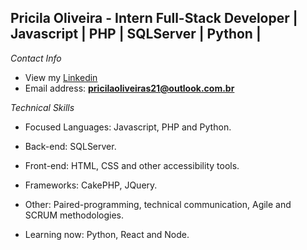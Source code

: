 ## Pricila Oliveira - Intern Full-Stack Developer | Javascript | PHP | SQLServer | Python |

*Contact Info*

- View my [Linkedin](www.linkedin.com/in/pricilaoliveirarocha)
- Email address: **pricilaoliveiras21@outlook.com.br**

*Technical Skills*

- Focused Languages: Javascript, PHP and Python.
  
- Back-end: SQLServer.
- Front-end: HTML, CSS and other accessibility tools.
- Frameworks: CakePHP, JQuery.
- Other: Paired-programming, technical communication, Agile and SCRUM methodologies.

- Learning now: Python, React and Node.
